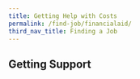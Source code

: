 ```yaml
---
title: Getting Help with Costs
permalink: /find-job/financialaid/
third_nav_title: Finding a Job
---
```



## Getting Support
